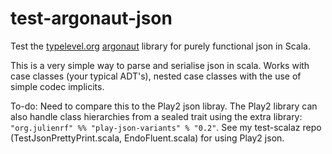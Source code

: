 test-argonaut-json
==================

Test the [typelevel.org](http://typelevel.org/) [argonaut](http://argonaut.io/) library for purely functional json in Scala.

This is a very simple way to parse and serialise json in scala. Works with case classes (your typical ADT's), nested case classes with the use of simple codec implicits.

To-do: Need to compare this to the Play2 json libray. The Play2 library can also handle class hierarchies from a sealed trait using the extra library: ```"org.julienrf" %% "play-json-variants" % "0.2"```.
See my test-scalaz repo (TestJsonPrettyPrint.scala, EndoFluent.scala) for using Play2 json.
